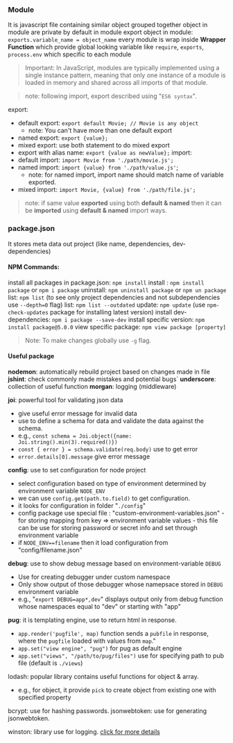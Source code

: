 ### Module
It is javascript file containing similar object grouped together
object in module are private by default in module
export object in module: `exports.variable_name = object_name`
every module is wrap inside **Wrapper Function** which provide global looking variable like `require`, `exports`, `process.env` which specific to each module

> Important: In JavaScript, modules are typically implemented using a single instance pattern, meaning that only one instance of a module is loaded in memory and shared across all imports of that module.

>note: following import, export described using "`ES6 syntax`".

export: 
- default export: `export default Movie; // Movie is any object`
	- note: You can't have more than one default export
- named export: `export {value};`
- mixed export: use both statement to do mixed export
- export with alias name: `export {value as newValue};`
import:
- default import: `import Movie from './path/movie.js';`
- named import: `import {value} from './path/value.js'`;
	- note: for named import, import name should match name of variable exported.
- mixed import: `import Movie, {value} from './path/file.js';`

>  note: if same value **exported** using both **default & named** then it can be **imported** using **default & named** import ways.


### package.json
It stores meta data out project (like name, dependencies, dev-dependencies)

#### NPM Commands:
install all packages in package.json: `npm install`
install : `npm install package`   or `npm i package`
uninstall: `npm uninstall package`  or `npm un package`
list: `npm list`   (to see only project dependencies and not subdependencies use `--depth=0` flag) 
list: `npm list --outdated`
update: `npm update`   (use `npm-check-updates` package for installing latest version)
install dev-dependencies: `npm i package --save-dev`
install specific version: `npm install package@5.0.0`
view specific package: `npm view package [property]`

> Note: To make changes globally use `-g` flag.


#### Useful package
**nodemon**: automatically rebuild project based on changes made in file
**jshint**: check commonly made mistakes and potential bugs`
**underscore**: collection of useful function
**morgan**: logging (middleware)

**joi**: powerful tool for validating json data
- give useful error message for invalid data
- use to define a schema for data and validate the data against the schema. 
- e.g., `const schema = Joi.object({name: Joi.string().min(3).required()})`
- `const { error } = schema.validate(req.body)`    use to get error
- `error.details[0].message`    give error message

**config**: use to set configuration for node project
- select configuration based on type of environment determined by environment variable `NODE_ENV`
- we can use `config.get(path.to.field)` to get configuration.
- it looks for configuration in folder "`./config`"
- config package use special file : "custom-environment-variables.json" 
	  - for storing mapping from key => environment variable values
	  - this file can be use for storing password or secret info and set through environment variable
- if `NODE_ENV==filename`  then it load configuration from "config/filename.json" 

**debug**: use to show debug message based on environment-variable `DEBUG`
- Use for creating debugger under custom namespace
- Only show output of those debugger whose namepsace stored in `DEBUG` environment variable
- e.g., "`export DEBUG=app*,dev`"  displays output only from debug function whose namespaces equal to "dev" or starting with "app" 

**pug**: it is templating engine, use to return html in response.
- `app.render('pugfile', map)` function sends a `pubfile` in response, where the `pugfile` loaded with values from `map`."
- `app.set("view engine", "pug")` for pug as default engine
- `app.set("views", "/path/to/pug/files")` use for specifying path to pub file (default is `./views`)

lodash: popular library contains useful functions for object & array.
- e.g., for object, it provide `pick` to create object from existing one with specified property

bcrypt: use for hashing passwords.
jsonwebtoken: use for generating jsonwebtoken.

winston: library use for logging. [click for more details](handling%20errors#winston)
